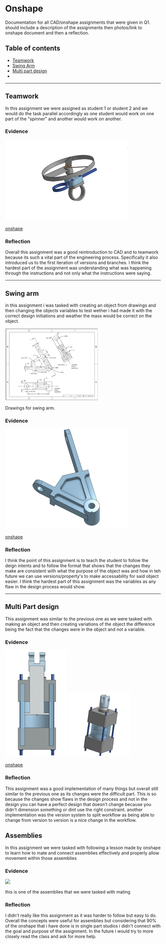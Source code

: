 # Onshape
Documentation for all CAD/onshape assignments that were given in Q1. should include a description of the assignments then photos/link to onshape document and then a reflection.

## Table of contents
* [Teamwork](#teamwork)
* [Swing Arm](#swing-arm)
* [Multi part design](#multi-part-design)
*
***
## Teamwork
 In this assignment we were assigned as student 1 or student 2 and we would do the task parallel accordingly as one student would work on one part of the "spinner" and another would work on another.
 
### Evidence  
<img src = "images/Screen Shot 2022-10-25 at 7.08.50 PM.png" width =400>


[onshape](https://cvilleschools.onshape.com/documents/19b4e8b6faceab78c3bb6ecc/w/99810491b29fbb5249be6a91/e/d89a4bf3ca23d4b9ed03c618?renderMode=0&uiState=63586e0c99fb69013035c394)

### Reflection
Overall this assignment was a good reintroduction to CAD and to teamwork because its such a vital part of the engineering process. Specifically it also introduced us to the first iteration of versions and branches. I think the hardest part of the assignment was understanding what was happening through the instructions and not only what the instructions were saying. 
***
## Swing arm 
in this assignment i was tasked with creating an object from drawings and then changing the objects variables to test wether i had made it with the correct design initiations and weather the mass would be correct on the object.

<img src="images/Screen Shot 2022-10-25 at 7.26.51 PM.png" width =300>

Drawings for swing arm.

### Evidence
<img src="images/Screen Shot 2022-10-25 at 7.32.47 PM.png" width =400>

[onshape](https://cvilleschools.onshape.com/documents/8cd6b1c7da96621e2df57930/w/f0fb1853de55c53016426d69/e/ea50aaf205535d6958921682?renderMode=0&uiState=6358728d88b2b44b5b5e8240) 
### Reflection
I think the point of this assignment is to teach the student to follow the deign intents and to follow the format that shows that the changes they make are consistent with what the purpose of the object was and how in teh future we can use versions/property's to make accessability for said object easier. I think the hardest part of this assignment was the variables as any flaw in the design process would show.

***
## Multi Part design
This assignment was similar to the previous one as we were tasked with making an object and then creating variations of the object the difference being the fact that the changes were in the object and not a variable.
### Evidence

<img src="images/Screen Shot 2022-10-25 at 7.44.12 PM.png" width =200>  
<img src="images/Screen Shot 2022-10-25 at 7.43.53 PM.png" width =200>

[onshape](https://cvilleschools.onshape.com/documents/1c2785dfbb8252d31b3689d3/w/1114d46ccc724cb700d35e51/e/6c8689d6f406051d3ef8f2b0?renderMode=0&uiState=635875477ce760040f24b4b5)

### Reflection
This assignment was a good implementation of many things but overall still similar to the previous one as its changes were the difficult part. This is so because the changes show flaws in the design process and not in the design you can have a perfect design that doesn't change because you didn't dimension something or dint use the right constraint. another implementation was the version system to split workflow as being able to change from version to version is  a nice change in the workflow.

## Assemblies 
In this assignment we were tasked with following a lesson made by onshape to learn how to mate and connect assemblies effectively and properly allow movement within those assemblies 

### Evidence 
<img src="https://i.imgur.com/nacgN2U.png" width = 300>

this is one of the assemblies that we were tasked with mating

### Reflection
I didn't really like this assignment as it was harder to follow but easy to do. Overall the concepts were useful for assemblies but considering that 90% of the onshape that i have done is in single part studios i didn't connect with the goal and purpose of the assignment. In the future i would try to more closely read the class and ask for more help.
